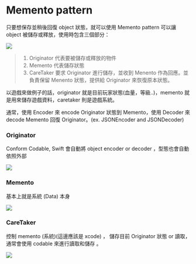 # Memento pattern
只要想保存並稍後回復 object 狀態，就可以使用 Memento pattern 
可以讓 object 被儲存或釋放，使用時包含三個部分：

![](https://i.imgur.com/bGWCpbi.png)

>1. Originator 代表要被儲存或釋放的物件
>2. Memento 代表儲存狀態
>3. CareTaker 要求 Originator 進行儲存，並收到 Menento 作為回應。並負責保留 Menento 狀態，提供給 Originator 來恢復原本狀態。

以遊戲來做例子的話，originator 就是目前玩家狀態(血量，等級..)，memento 就是用來儲存遊戲資料，caretaker 則是遊戲系統。

通常，使用 Encoder 來 encode Originator 狀態到 Memento，使用 Decoder 來 decode Memento 回復 Originator。(ex. JSONEncoder and JSONDecoder)


### Originator
Conform Codable, Swift 會自動將 object encoder or decoder ，型態也會自動依照外部

![](https://i.imgur.com/lGFbZHK.png)


### Memento
基本上就是系統 (Data) 本身

![](https://i.imgur.com/vUWDkJ0.png)

### CareTaker 
控制 memento (系統)(這邊應該是 xcode) ， 儲存目前 Originator 狀態 or 讀取，通常會使用 codable 來進行讀取和儲存 。

![](https://i.imgur.com/SaAzez0.png)
